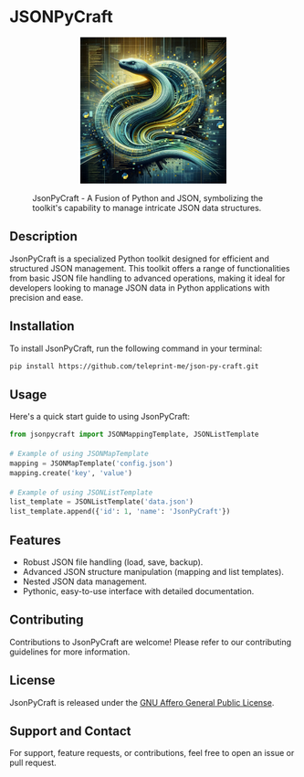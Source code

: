 # JSONPyCraft

<figure>
    <p align="center">
        <img src="assets/logo.png"
            alt="JsonPyCraft Artwork Image"
            width="256" height="256">
        <figcaption>JsonPyCraft - A Fusion of Python and JSON, symbolizing the toolkit's capability to manage intricate JSON data structures.</figcaption>
    </p>
</figure>

## Description
JsonPyCraft is a specialized Python toolkit designed for efficient and structured JSON management. This toolkit offers a range of functionalities from basic JSON file handling to advanced operations, making it ideal for developers looking to manage JSON data in Python applications with precision and ease.

## Installation

To install JsonPyCraft, run the following command in your terminal:

```bash
pip install https://github.com/teleprint-me/json-py-craft.git
```

## Usage

Here's a quick start guide to using JsonPyCraft:

```python
from jsonpycraft import JSONMappingTemplate, JSONListTemplate

# Example of using JSONMapTemplate
mapping = JSONMapTemplate('config.json')
mapping.create('key', 'value')

# Example of using JSONListTemplate
list_template = JSONListTemplate('data.json')
list_template.append({'id': 1, 'name': 'JsonPyCraft'})
```

## Features

- Robust JSON file handling (load, save, backup).
- Advanced JSON structure manipulation (mapping and list templates).
- Nested JSON data management.
- Pythonic, easy-to-use interface with detailed documentation.

## Contributing

Contributions to JsonPyCraft are welcome! Please refer to our contributing guidelines for more information.

## License

JsonPyCraft is released under the [GNU Affero General Public License](LICENSE).

## Support and Contact

For support, feature requests, or contributions, feel free to open an issue or pull request.
